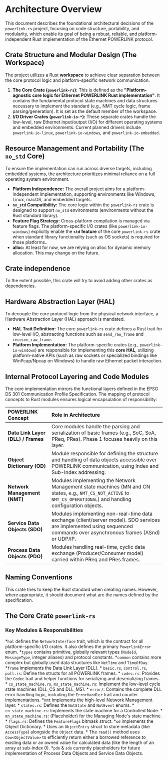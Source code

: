 # Architecture Overview

This document describes the foundational architectural decisions of the `powerlink-rs` project, focusing on code structure, portability, and modularity, which enable its goal of being a robust, reliable, and platform-independent Rust implementation of the Ethernet POWERLINK protocol.

## Crate Structure and Modular Design (The Workspace)

The project utilizes a Rust **workspace** to achieve clear separation between the core protocol logic and platform-specific network communication.

1.  **The Core Crate (`powerlink-rs`):** This is defined as the **"Platform-agnostic core logic for Ethernet POWERLINK Rust implementation"**. It contains the fundamental protocol state machines and data structures necessary to implement the standard (e.g., NMT cycle logic, frame parsing/generation). It is set as the default member of the workspace.
2.  **I/O Driver Crates (`powerlink-io-*`):** These separate crates handle the low-level, raw Ethernet input/output (I/O) for different operating systems and embedded environments. Current planned drivers include `powerlink-io-linux`, `powerlink-io-windows`, and `powerlink-io-embedded`.

## Resource Management and Portability (The `no_std` Core)

To ensure the implementation can run across diverse targets, including embedded systems, the architecture prioritizes minimal reliance on a full operating system environment.

- **Platform Independence:** The overall project aims for a platform-independent implementation, supporting environments like Windows, Linux, macOS, and embedded targets.
- **`no_std` Compatibility:** The core logic within the `powerlink-rs` crate is designed to support `no_std` environments (environments without the Rust standard library).
- **Feature Flag Strategy:** Cross-platform compilation is managed via feature flags. The platform-specific I/O crates (like `powerlink-io-windows`) explicitly enable the **`std` feature** of the core `powerlink-rs` crate when standard library functionality (such as OS sockets) is required for those platforms..
- **alloc:** At least for now, we are relying on alloc for dynamic memory allocation. This may change on the future.

## Crate independence

To the extent possible, this crate will try to avoid adding other crates as dependencies.

## Hardware Abstraction Layer (HAL)

To decouple the core protocol logic from the physical network interface, a Hardware Abstraction Layer (HAL) approach is mandated.

- **HAL Trait Definition:** The core `powerlink-rs` crate defines a Rust trait for low-level I/O, abstracting functions such as `send_raw_frame` and `receive_raw_frame`.
- **Platform Implementation:** The platform-specific crates (e.g., `powerlink-io-windows`) are responsible for implementing this **core HAL**, utilizing platform-native APIs (such as raw sockets or specialized bindings like WinPcap/Npcap on Windows) to handle raw Ethernet packet interaction.

## Internal Protocol Layering and Code Modules

The core implementation mirrors the functional layers defined in the EPSG DS 301 Communication Profile Specification. The mapping of protocol concepts to Rust modules ensures logical encapsulation of responsibility:

| POWERLINK Concept | Role in Architecture |
| :--- | :--- |
| **Data Link Layer (DLL) / Frames** | Core modules handle the parsing and serialization of basic frames (e.g., SoC, SoA, PReq, PRes). Phase 1 focuses heavily on this layer. |
| **Object Dictionary (OD)** | Module responsible for defining the structure and handling of data objects accessible over POWERLINK communication, using Index and Sub-Index addressing. |
| **Network Management (NMT)** | Modules implementing the Network Management state machines (MN and CN states, e.g., `NMT_CS_NOT_ACTIVE` to `NMT_CS_OPERATIONAL`) and handling configuration objects. |
| **Service Data Objects (SDO)** | Modules implementing non-real-time data exchange (client/server model). SDO services are implemented using sequenced commands over asynchronous frames (ASnd) or UDP/IP. |
| **Process Data Objects (PDO)** | Modules handling real-time, cyclic data exchange (Producer/Consumer model) carried within PReq and PRes frames. |

## Naming Conventions

This crate tries to keep the Rust standard when creating names. However, where appropriate, it should document what are the names defined by the specification.

## The Core Crate `powerlink-rs`

### Key Modules & Responsibilities

*`hal` defines the `NetworkInterface` trait, which is the contract for all platform-specific I/O crates. It also defines the primary `PowerlinkError` enum.
*`types` contains primitive, globally relevant types (`NodeId`, `MessageType`, integer aliases) and protocol constants.
*`common` contains more complex but globally used data structures like `NetTime` and `TimeOfDay`.
*`frame` implements the Data Link Layer (DLL).
    * `basic.rs`, `control.rs`, `poll.rs`: Define the structs for all POWERLINK frames.
    * `codec.rs`: Provides the `Codec` trait and helper functions for serializing and deserializing frames.
    * `cs_state_machine.rs`, `ms_state_machine.rs`: Implement the low-level cycle state machines (DLL_CS and DLL_MS).
    * `error/`: Contains the complete DLL error handling logic, including the `ErrorHandler` trait and counter implementations.
*`nmt` implements the high-level Network Management layer.
    * `states.rs`: Defines the `NmtState` and `NmtEvent` enums.
    * `cn_state_machine.rs`: Implements the state machine for a Controlled Node.
    * `mn_state_machine.rs`: (Placeholder) for the Managing Node's state machine.
    * `flags.rs`: Defines the `FeatureFlags` bitmask struct.
*`od` implements the Object Dictionary.
    * Uses an `ObjectEntry` struct to store metadata (like `AccessType`) alongside the `Object` data.
    * The `read()` method uses `Cow<ObjectValue>` to efficiently return either a borrowed reference to existing data or an owned value for calculated data (like the length of an array at sub-index 0).
*`pdo` & `sdo` currently placeholders for future implementation of Process Data Objects and Service Data Objects.
